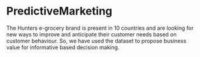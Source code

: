# PredictiveMarketing
The Hunters e-grocery brand is present in 10 countries and are looking for new ways to improve and anticipate their customer needs based on customer behaviour. So, we have used the dataset to propose business value for informative based decision making. 
